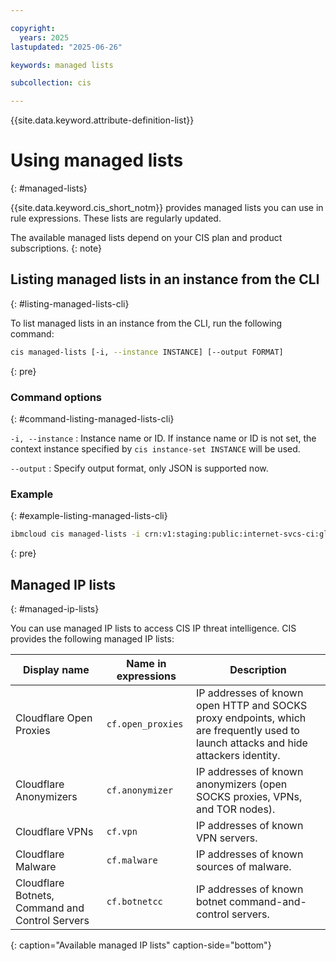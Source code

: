 ```yaml
---

copyright:
  years: 2025
lastupdated: "2025-06-26"

keywords: managed lists

subcollection: cis

---
```


{{site.data.keyword.attribute-definition-list}}

# Using managed lists
{: #managed-lists}

{{site.data.keyword.cis_short_notm}} provides managed lists you can use in rule expressions. These lists are regularly updated.

The available managed lists depend on your CIS plan and product subscriptions.
{: note}

## Listing managed lists in an instance from the CLI
{: #listing-managed-lists-cli}

To list managed lists in an instance from the CLI, run the following command:

```sh
cis managed-lists [-i, --instance INSTANCE] [--output FORMAT]
```
{: pre}

### Command options
{: #command-listing-managed-lists-cli}

`-i, --instance`
:   Instance name or ID. If instance name or ID is not set, the context instance specified by `cis instance-set INSTANCE` will be used.

`--output`
:   Specify output format, only JSON is supported now.

### Example
{: #example-listing-managed-lists-cli}

```sh
ibmcloud cis managed-lists -i crn:v1:staging:public:internet-svcs-ci:global:a/c987fg3e4h278745690dp435683568rp:eg7kb437-4893-56yl-4wn9-c595j8t78gr9:: -o json
```
{: pre}

## Managed IP lists
{: #managed-ip-lists}

You can use managed IP lists to access CIS IP threat intelligence. CIS provides the following managed IP lists:

| Display name | Name in expressions | Description |
| ------------ | ------------------- | ----------- |
| Cloudflare Open Proxies | `cf.open_proxies` | IP addresses of known open HTTP and SOCKS proxy endpoints, which are frequently used to launch attacks and hide attackers identity.|
| Cloudflare Anonymizers | `cf.anonymizer` | IP addresses of known anonymizers (open SOCKS proxies, VPNs, and TOR nodes). |
| Cloudflare VPNs | `cf.vpn` | IP addresses of known VPN servers. |
| Cloudflare Malware | `cf.malware` | IP addresses of known sources of malware. |
| Cloudflare Botnets, Command and Control Servers | `cf.botnetcc` | IP addresses of known botnet command-and-control servers. |
{: caption="Available managed IP lists" caption-side="bottom"}
